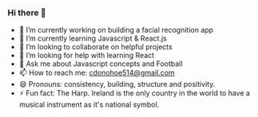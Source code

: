 ### Hi there 👋




- 🔭 I’m currently working on building a facial recognition app
- 🌱 I’m currently learning Javascript & React.js
- 👯 I’m looking to collaborate on helpful projects
- 🤔 I’m looking for help with learning React
- 💬 Ask me about Javascript concepts and Football
- 📫 How to reach me: cdonohoe514@gmail.com
- 😄 Pronouns: consistency, building, structure and positivity.
- ⚡ Fun fact: The Harp. Ireland is the only country in the world to have a musical instrument as it's national symbol.

